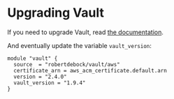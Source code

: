 # Upgrading Vault

If you need to upgrade Vault, read [the documentation](https://www.vaultproject.io/docs/upgrading).

And eventually update the variable `vault_version`:

```hcl
module "vault" {
  source  = "robertdebock/vault/aws"
  certificate_arn = aws_acm_certificate.default.arn
  version = "2.4.0"
  vault_version = "1.9.4"
}
```
